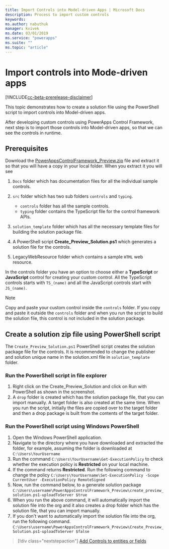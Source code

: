 ```yaml
---
title: Import Controls into Model-driven Apps | Microsoft Docs
description: Process to import custom controls
keywords:
ms.author: nabuthuk
manager: kvivek
ms.date: 03/01/2019
ms.service: "powerapps"
ms.suite: ""
ms.topic: "article"
---
```


# Import controls into Mode-driven apps

[!INCLUDE[cc-beta-prerelease-disclaimer](../../includes/cc-beta-prerelease-disclaimer.md)]

This topic demonstrates how to create a solution file using the PowerShell script to import controls into Model-driven apps.

After developing custom controls using PowerApps Control Framework, next step is to import those controls into Model-driven apps, so that we can see the controls in runtime.

## Prerequisites

Download the [PowerAppsControlFramework_Preview.zip]() file and extract it so that you will have a copy in your local folder. When you extract it you will see

1. `Docs` folder which has documentation files for all the individual sample controls.
2. `src` folder which has two sub folders `controls` and `typing`.

   - `controls` folder has all the sample controls.
   - `typing` folder contains the TypeScript file for the control framework APIs.
3. `solution_template` folder which has all the necessary template files for building the solution package file.
4. A PowerShell script **Create_Preview_Solution.ps1** which generates a solution file for the controls.
5. LegacyWebResource folder which contains a sample `HTML` web resource.

In the controls folder you have an option to choose either a **TypeScript** or **JavaScript** control for creating your custom control. All the TypeScript controls starts with `TS_(name)` and all the JavaScript controls start with `JS_(name)`.  

> [!NOTE]
> Copy and paste your custom control inside the `controls` folder. If you copy and paste it outside the `controls` folder and when you run the script to build the solution file, this control is not included in the solution package. 

## Create a solution zip file using PowerShell script

The `Create_Preview_Solution.ps1` PowerShell script creates the solution package file for the controls. It is recommended to change the publisher and solution unique name in the solution.xml file in `solution_template` folder. 

### Run the PowerShell script in file explorer  

1. Right click on the Create_Preview_Solution and click on Run with PowerShell as shown in the screenshot.
2. A `drop` folder is created which has the solution package file, that you can import manually. A target folder is also created at the same time. When you run the script, initially the files are copied over to the target folder and then a drop package is built from the contents of the target folder.

### Run the PowerShell script using Windows PowerShell

1. Open the Windows PowerShell application. 
2. Navigate to the directory where you have downloaded and extracted the folder, for example, assuming the folder is downloaded at `C:\Users\YourUsername`  
3. Run the command `C:\Users\YourUsername\Get-ExecutionPolicy` to check whether the execution policy is **Restricted** on your local machine. 
4. If the command returns **Restricted**. Run the following command to change the policy `C:\Users\YourUsername\Set-ExecutionPolicy -Scope CurrentUser -ExecutionPolicy RemoteSigned`
5. Now, run the command below, to a generate solution package `C:\Users\username\PowerAppsControlFramework_Preview\create_preview_solution.ps1-uploadToServer $true`
6. When you run the above command, it will automatically import the solution file into the org and it also creates a drop folder which has the solution file, that you can import manually.
7. If you don't want to automatically import the solution file into the org, run the following command. `C:\Users\username\PowerAppsControlFramework_Preview\Create_Preview_Solution.ps1-uploadToServer $false`

> [!div class="nextstepaction"]
> [Add Controls to entities or fields](add-custom-controls-to-a-field-or-entity.md)